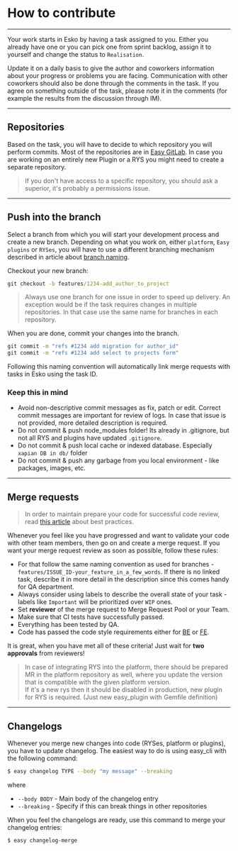 # How to contribute

---

Your work starts in Esko by having a task assigned to you. Either you already have one or you can pick one from sprint backlog, assign it to yourself and change the status to `Realisation`.

Update it on a daily basis to give the author and coworkers information about your progress or problems you are facing. Communication with other coworkers should also be done through the comments in the task. If you agree on something outside of the task, please note it in the comments (for example the results from the discussion through IM).

---

## Repositories
Based on the task, you will have to decide to which repository you will perform commits. Most of the repositories are in [Easy GitLab](https://git.easy.cz). In case you are working on an entirely new Plugin or a RYS you might need to create a separate repository.

>If you don't have access to a specific repository, you should ask a superior, it's probably a permissions issue.

---

## Push into the branch
Select a branch from which you will start your development process and create a new branch.
Depending on what you work on, either `platform`, `Easy plugins` or `RYSes`, you will have to use a different branching mechanism described in article about [branch naming]().

Checkout your new branch:
```bat
git checkout -b features/1234-add_author_to_project
```

<!-- theme: warning --> 
> Always use one branch for one issue in order to speed up delivery. An exception would be if the task requires changes in multiple repositories. In that case use the same name for branches in each repository.

When you are done, commit your changes into the branch.
```bat
git commit -m "refs #1234 add migration for author_id"
git commit -m "refs #1234 add select to projects form"
```
Following this naming convention will automatically link merge requests with tasks in Esko using the task ID.

### Keep this in mind

- Avoid non-descriptive commit messages as fix, patch or edit. Correct commit messages are important for review of logs. In case that issue is not provided, more detailed description is required.
- Do not commit & push node_modules folder! Its already in .gitignore, but not all RYS and plugins have updated `.gitignore`.
- Do not commit & push local cache or indexed database. Especially `xapian DB in db/` folder
- Do not commit & push any garbage from you local environment - like packages, images, etc.

---

## Merge requests
> In order to maintain prepare your code for successful code review, read [this article](https://blog.palantir.com/code-review-best-practices-19e02780015f) about best practices.

Whenever you feel like you have progressed and want to validate your code with other team members, then go on and create a merge request.
If you want your merge request review as soon as possible, follow these rules:
- For that follow the same naming convention as used for branches - `features/ISSUE_ID-your_feature_in_a_few_words`. If there is no linked task, describe it in more detail in the description since this comes handy for QA department.
- Always consider using labels to describe the overall state of your task - labels like `Important` will be prioritized over `WIP` ones.
- Set __reviewer__ of the merge request to Merge Request Pool or your Team.
- Make sure that CI tests have successfully passed.
- Everything has been tested by QA.
- Code has passed the code style requirements either for [BE](https://easysoftware.stoplight.io/docs/developer-portal-devs/531d6751e881d-backend-code-styles) or [FE](https://easysoftware.stoplight.io/docs/developer-portal-devs/ZG9jOjM5NzgxNzUz-frontend-code-style).

It is great, when you have met all of these criteria! Just wait for **two approvals** from reviewers!

<!-- theme: info -->
> In case of integrating RYS into the platform, there should be prepared MR in the platform repository as well, where you  update the version that is compatible with the given platform version. </br>
> If it's a new rys then it should be disabled in production, new plugin for RYS is required. (Just new easy_plugin with Gemfile definition)

---

## Changelogs
Whenever you merge new changes into code (RYSes, platform or plugins), you have to update changelog.
The easiest way to do is using easy_cli with the following command:

```bash
$ easy changelog TYPE --body "my message" --breaking
```
where
- `--body BODY` - Main body of the changelog entry
- `--breaking` - Specify if this can break things in other repositories

When you feel the changelogs are ready, use this command to merge your changelog entries:

```bash
$ easy changelog-merge
```
